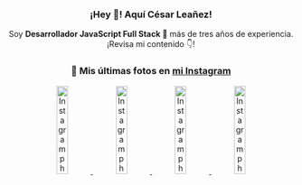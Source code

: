 <div align="center">

<h3>¡Hey 👋! Aquí César Leañez!</h3>

<p>Soy <strong>Desarrollador JavaScript Full Stack 🚀</strong> más de tres años de experiencia.<br />¡Revisa mi contenido 👇!</p>

### 📸 Mis últimas fotos en [mi Instagram](https://instagram.com/cesarsoftware.dev)


<a href='https://instagram.com/p/DEtZgPquJaE' target='_blank'>
  <img width='20%' src='https://instagram.fcmn2-1.fna.fbcdn.net/v/t51.2885-15/472478814_17902407327097059_1414699639981289963_n.jpg?stp=dst-jpg_e15_tt6&efg=eyJ2ZW5jb2RlX3RhZyI6ImltYWdlX3VybGdlbi43MjB4MTI4MC5zZHIuZjc1NzYxLmRlZmF1bHRfY292ZXJfZnJhbWUifQ&_nc_ht=instagram.fcmn2-1.fna.fbcdn.net&_nc_cat=103&_nc_ohc=vJXePmZaWugQ7kNvgGAJ9My&_nc_gid=489aec14c5fe4ba9825570b0b0486300&edm=ACWDqb8BAAAA&ccb=7-5&ig_cache_key=MzU0MzYwMDY0ODgxOTM0OTEyNA%3D%3D.3-ccb7-5&oh=00_AYDccio5uU3CpajdjD-6GqvGJIYYJWR7tya_RKbamG5jGA&oe=67977F3C&_nc_sid=ee9879' alt='Instagram photo' />
</a>
<a href='https://instagram.com/p/DDx7HYms2mw' target='_blank'>
  <img width='20%' src='https://instagram.fcmn3-1.fna.fbcdn.net/v/t51.29350-15/470901049_1562231597746831_451765709820556893_n.jpg?stp=dst-jpg_e35_tt6&efg=eyJ2ZW5jb2RlX3RhZyI6ImltYWdlX3VybGdlbi4yMTYweDEzNTkuc2RyLmYyOTM1MC5kZWZhdWx0X2ltYWdlIn0&_nc_ht=instagram.fcmn3-1.fna.fbcdn.net&_nc_cat=107&_nc_ohc=7xUous1mJ9AQ7kNvgHRXgfd&_nc_gid=489aec14c5fe4ba9825570b0b0486300&edm=ACWDqb8BAAAA&ccb=7-5&ig_cache_key=MzUyNjg1OTk3NTQwNzM5NzI5Ng%3D%3D.3-ccb7-5&oh=00_AYB-sRuk-PPKjZ_JWpsd-4tsKFoTL-KM3MZfqEkJnPA6bA&oe=67975966&_nc_sid=ee9879' alt='Instagram photo' />
</a>
<a href='https://instagram.com/p/DCg3iOiRKeh' target='_blank'>
  <img width='20%' src='https://instagram.fcmn3-2.fna.fbcdn.net/v/t51.2885-15/467545691_932050885472365_5862790216330575802_n.jpg?stp=dst-jpg_e15_tt6&efg=eyJ2ZW5jb2RlX3RhZyI6ImltYWdlX3VybGdlbi42NDB4MTEzNi5zZHIuZjcxODc4LmRlZmF1bHRfY292ZXJfZnJhbWUifQ&_nc_ht=instagram.fcmn3-2.fna.fbcdn.net&_nc_cat=101&_nc_ohc=CJkUPEzr1UcQ7kNvgEo0ahP&_nc_gid=489aec14c5fe4ba9825570b0b0486300&edm=ACWDqb8BAAAA&ccb=7-5&ig_cache_key=MzUwNDA0NDc1NDcyMTg3NTg3Mw%3D%3D.3-ccb7-5&oh=00_AYAOmCC7dByzTAW61MptzFOqkzfYEOxCJzWQeqDlAsUBaQ&oe=67975338&_nc_sid=ee9879' alt='Instagram photo' />
</a>
<a href='https://instagram.com/p/DBex12Xu-xu' target='_blank'>
  <img width='20%' src='https://instagram.fcmn2-1.fna.fbcdn.net/v/t51.2885-15/464255398_17892090891097059_61860231582283265_n.jpg?stp=dst-jpg_e15_tt6&efg=eyJ2ZW5jb2RlX3RhZyI6ImltYWdlX3VybGdlbi43MjB4MTI4MC5zZHIuZjc1NzYxLmRlZmF1bHRfY292ZXJfZnJhbWUifQ&_nc_ht=instagram.fcmn2-1.fna.fbcdn.net&_nc_cat=103&_nc_ohc=IRZE1io90hcQ7kNvgF1k9q0&_nc_gid=489aec14c5fe4ba9825570b0b0486300&edm=ACWDqb8BAAAA&ccb=7-5&ig_cache_key=MzQ4NTQ0MjM2NjQyMjkwMzkxOA%3D%3D.3-ccb7-5&oh=00_AYADncfI_Tgl_nYvKlSVV6ebZ-nrm11G2rvUEJ_vJm_h1g&oe=67976B48&_nc_sid=ee9879' alt='Instagram photo' />
</a>

</div>

